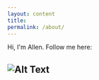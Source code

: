 ```yaml
---
layout: content
title: 
permalink: /about/
---
```

Hi, I'm Allen. 
Follow me here:

![Alt Text](https://i.imgur.com/bZfs8Ta.png)
----



